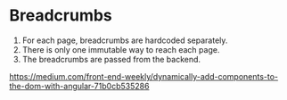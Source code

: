 Breadcrumbs
==========

1. For each page, breadcrumbs are hardcoded separately.
2. There is only one immutable way to reach each page.
3. The breadcrumbs are passed from the backend. 

https://medium.com/front-end-weekly/dynamically-add-components-to-the-dom-with-angular-71b0cb535286
